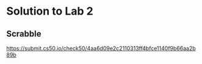 # Solution to Lab 2

## Scrabble
https://submit.cs50.io/check50/4aa6d09e2c2110313ff4bfce1140f9b66aa2b89b
